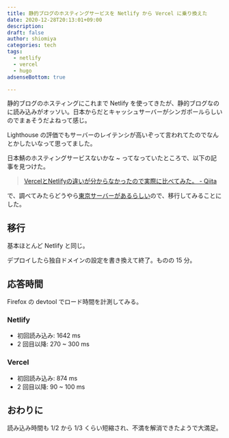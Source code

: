 ```yaml
---
title: 静的ブログのホスティングサービスを Netlify から Vercel に乗り換えた
date: 2020-12-28T20:13:01+09:00
description:
draft: false
author: shiomiya
categories: tech
tags:
  - netlify
  - vercel
  - hugo
adsenseBottom: true

---
```


静的ブログのホスティングにこれまで Netlify を使ってきたが、静的ブログなのに読み込みがオッソい。日本からだとキャッシュサーバーがシンガポールらしいのでまぁそうだよねって感じ。

Lighthouse の評価でもサーバーのレイテンシが高いぞって言われてたのでなんとかしたいなって思ってました。

日本鯖のホスティングサービスないかな ~ ってなっていたところで、以下の記事を見つけた。

> [VercelとNetlifyの違いが分からなかったので実際に比べてみた。 - Qiita](https://qiita.com/fussy113/items/ba204747e3f0e6c59af0)

で、調べてみたらどうやら[東京サーバーがあるらしい](https://vercel.com/docs/edge-network/regions)ので、移行してみることにした。

## 移行

基本ほとんど Netlify と同じ。

デプロイしたら独自ドメインの設定を書き換えて終了。ものの 15 分。

## 応答時間

Firefox の devtool でロード時間を計測してみる。

### Netlify

- 初回読み込み: 1642 ms
- 2 回目以降: 270 ~ 300 ms

### Vercel

- 初回読み込み: 874 ms
- 2 回目以降: 90 ~ 100 ms

## おわりに

読み込み時間も 1/2 から 1/3 くらい短縮され、不満を解消できたようで大満足。
